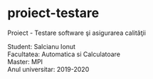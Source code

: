 # proiect-testare
Proiect - Testare software şi asigurarea calităţii

Student: Salcianu Ionut <br>
Facultatea: Automatica si Calculatoare <br>
Master: MPI <br>
Anul universitar: 2019-2020 <br>
